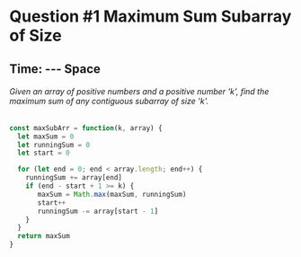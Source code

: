 # Question #1 Maximum Sum Subarray of Size

## Time: --- Space

###### Given an array of positive numbers and a positive number 'k', find the maximum sum of any contiguous subarray of size 'k'.

```JavaScript
const maxSubArr = function(k, array) {
  let maxSum = 0
  let runningSum = 0
  let start = 0

  for (let end = 0; end < array.length; end++) {
    runningSum += array[end]
    if (end - start + 1 >= k) {
       maxSum = Math.max(maxSum, runningSum)
       start++
       runningSum -= array[start - 1]
    }
  }
  return maxSum
}
```

